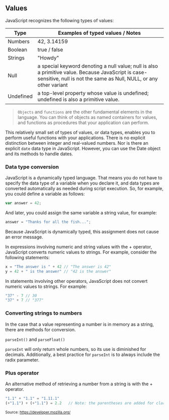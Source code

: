 ## Values

JavaScript recognizes the following types of values:


| Type	| Examples of typed values / Notes |
|--------------------|----------------------------------|
|Numbers            	|42, 3.14159 |
|Boolean              |	true / false |
|Strings	           | "Howdy" |
|Null	               | a special keyword denoting a null value; null is also a primitive value. Because JavaScript is case-sensitive, null is not the same as Null, NULL, or any other variant |
|Undefined           |	a top-level property whose value is undefined; undefined is also a primitive value.| 
 
>`Objects` and `functions` are the other fundamental elements in the language. You can think of objects as named containers for values, and functions as procedures that your application can perform.


This relatively small set of types of values, or data types, enables you to perform useful functions with your applications. There is no explicit distinction between integer and real-valued numbers. Nor is there an explicit `date` data type in JavaScript. However, you can use the Date object and its methods to handle dates.


### Data type conversion
JavaScript is a dynamically typed language. That means you do not have to specify the data type of a variable when you declare it, and data types are converted automatically as needed during script execution. So, for example, you could define a variable as follows:

```js
var answer = 42;
```

And later, you could assign the same variable a string value, for example:
```js
answer = "Thanks for all the fish...";
```

Because JavaScript is dynamically typed, this assignment does not cause an error message.

In expressions involving numeric and string values with the + operator, JavaScript converts numeric values to strings. For example, consider the following statements:
```js
x = "The answer is " + 42 // "The answer is 42"
y = 42 + " is the answer" // "42 is the answer"
```

In statements involving other operators, JavaScript does not convert numeric values to strings. For example:
```js
"37" - 7 // 30
"37" + 7 // "377"
```
### Converting strings to numbers
In the case that a value representing a number is in memory as a string, there are methods for conversion.

`parseInt()` and `parseFloat()`

`parseInt` will only return whole numbers, so its use is diminished for decimals. Additionally, a best practice for `parseInt` is to always include the radix parameter.

### Plus operator
An alternative method of retrieving a number from a string is with the + operator.

```js
"1.1" + "1.1" = "1.11.1"
(+"1.1") + (+"1.1") = 2.2   // Note: the parentheses are added for clarity, not required.
```
<sub>Source: https://developer.mozilla.org/</sub>
